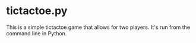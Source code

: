 # tictactoe.py

This is a simple tictactoe game that allows for two players.  It's run from the command line in Python.
